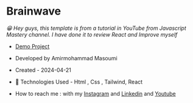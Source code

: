 # Brainwave
*😁 Hey guys, this template is from a tutorial in YouTube from  Javascript Mastery channel. I have done it to review React and Improve myself*
- [Demo Project](https://masoomi1396.github.io/Brainwave/)
- Developed by Amirmohammad Masoumi
- Created - 2024-04-21
- 🤖 Technologies Used - Html , Css , Tailwind, React

- How to reach me : with my
[Instagram](https://www.instagram.com/masoomi1402) and
[Linkedin](https://www.linkedin.com/in/masoumi1402) and
[Youtube](https://www.youtube.com/@masoomi1402)

